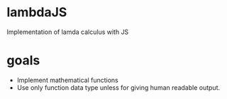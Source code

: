 # lambdaJS
Implementation of lamda calculus with JS

# goals

* Implement mathematical functions
* Use only function data type unless for giving human readable output.
